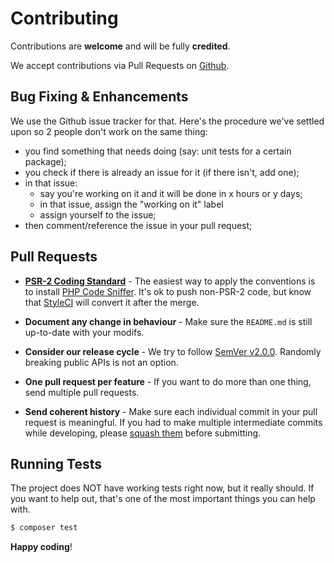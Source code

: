 # Contributing

Contributions are **welcome** and will be fully **credited**.

We accept contributions via Pull Requests on [Github](https://github.com/laravel-backpack/permissionmanager).


## Bug Fixing & Enhancements

We use the Github issue tracker for that. Here's the procedure we've settled upon so 2 people don't work on the same thing:
- you find something that needs doing (say: unit tests for a certain package);
- you check if there is already an issue for it (if there isn't, add one);
- in that issue:
   - say you're working on it and it will be done in x hours or y days; 
   - in that issue, assign the "working on it" label
   - assign yourself to the issue;
- then comment/reference the issue in your pull request;


## Pull Requests

- **[PSR-2 Coding Standard](https://github.com/php-fig/fig-standards/blob/master/accepted/PSR-2-coding-style-guide.md)** - The easiest way to apply the conventions is to install [PHP Code Sniffer](http://pear.php.net/package/PHP_CodeSniffer). It's ok to push non-PSR-2 code, but know that [StyleCI](https://styleci.io/) will convert it after the merge. 

- **Document any change in behaviour** - Make sure the `README.md` is still up-to-date with your modifs.

- **Consider our release cycle** - We try to follow [SemVer v2.0.0](http://semver.org/). Randomly breaking public APIs is not an option.

- **One pull request per feature** - If you want to do more than one thing, send multiple pull requests.

- **Send coherent history** - Make sure each individual commit in your pull request is meaningful. If you had to make multiple intermediate commits while developing, please [squash them](http://www.git-scm.com/book/en/v2/Git-Tools-Rewriting-History#Changing-Multiple-Commit-Messages) before submitting.




## Running Tests

The project does NOT have working tests right now, but it really should. If you want to help out, that's one of the most important things you can help with. 

``` bash
$ composer test
```


**Happy coding**!
